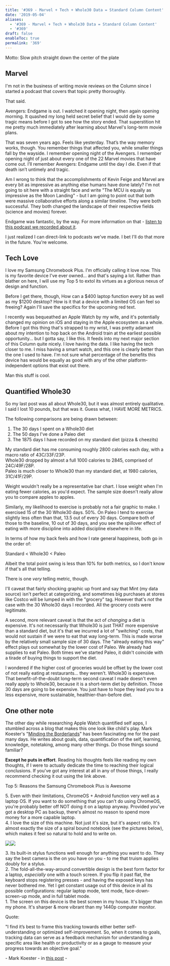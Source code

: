 ```yaml
---
title: '#369 - Marvel + Tech + Whole30 Data = Standard Column Content'
date: '2019-05-04'
aliases:
  - '#369 - Marvel + Tech + Whole30 Data = Standard Column Content'
  - '#369'
draft: false
enableToc: true
permalink: '369'
---
```


Motto: Slow pitch straight down the center of the plate

## Marvel

I'm not in the business of writing movie reviews on the Column since I started a podcast that covers that topic pretty thoroughly.

  
That said.

  
Avengers: Endgame is out. I watched it opening night, then again opening morning. It quashed my long held secret belief that I would die by some tragic means before I got to see how the story ended. That superstition hit me pretty much immediately after learning about Marvel's long-term movie plans.  
  
That was seven years ago. Feels like yesterday. That’s the way memory works, though. You remember things that affected you, while smaller things fall by the wayside. I remember opening night of the Avengers. I remember opening night of just about every one of the 22 Marvel movies that have come out. I’ll remember Avengers: Endgame until the day I die. Even if that death isn’t untimely and tragic.   
  
  
Am I wrong to think that the accomplishments of Kevin Feige and Marvel are every bit as impressive as anything else humans have done lately? I'm not going to sit here with a straight face and write "The MCU is equally as impressive as the Moon Landing" - but I am going to point out that both were massive collaborative efforts along a similar timeline. They were both successful. They both changed the landscape of their respective fields (science and movies) forever.  
  
Endgame was fantastic, by the way. For more information on that - [listen to this podcast we recorded about it](https://we-scene-a-movie.pinecast.co/episode/60a343b3ab2e45c6/wsam-bonus-avengers-endgame-review).  
  
I just realized I can direct-link to podcasts we've made. I bet I'll do that more in the future. You're welcome.  

## Tech Love

I love my Samsung Chromebook Plus. I'm officially calling it love now. This is my favorite device I've ever owned... and that's saying a lot. Rather than blather on here, I will use my Top 5 to extol its virtues as a glorious nexus of design and function.

  
Before I get there, though, How can a $400 laptop function every bit as well as my $1200 desktop? How is it that a device with a limited OS can feel so freeing? Again I'll save the specifics for the upcoming red text.
  
  
I recently was bequeathed an Apple Watch by my wife, and it's potentially changed my opinion on iOS and staying in the Apple ecosystem as a whole. Before I got this thing that's strapped to my wrist, I was pretty adamant about my intention to hop back on the Android train at the earliest possible opportunity... but I gotta say, I like this. It feeds into my next major section of this Column quite nicely. I love having the data. I like having the tech closer to me. I miss having a smart watch, and this one is clearly better than the one I used to have. I'm not sure what percentage of the benefits this device has would be equally as good with any of the other platform-independent options that exist out there.

  
Man this stuff is cool.

## Quantified Whole30

So my last post was all about Whole30, but it was almost entirely qualitative. I said I lost 10 pounds, but that was it. Guess what, I HAVE MORE METRICS.  
  
The following comparisons are being drawn between:  
1) The 30 days I spent on a Whole30 diet  
2) The 50 days I've done a Paleo diet  
3) The 1875 days I have recorded on my standard diet (pizza & cheezits)  
  
  
My standard diet has me consuming roughly 2800 calories each day, with a macro ratio of 43C/33F/23P.  
Whole30 dropped by almost a full 1000 calories to 2845, comprised of 24C/49F/28P.  
Paleo is much closer to Whole30 than my standard diet, at 1980 calories, 31C/41F/29P.  
  
Weight wouldn't really be a representative bar chart. I lose weight when I'm eating fewer calories, as you'd expect. The sample size doesn't really allow you to compare apples to apples.  
  
Similarly, my likelihood to exercise is probably not a fair graphic to make. I exercised 15 of the 30 Whole30 days. 50%. On Paleo I tend to exercise slightly less often than that, 13.5 out of every 30 days. Compare both of those to the baseline, 10 out of 30 days, and you see the spillover effect of eating with more discipline into added discipline elsewhere in life.  
  
In terms of how my back feels and how I rate general happiness, both go in the order of:  
  
Standard < Whole30 < Paleo  
  
Albeit the total point swing is less than 10% for both metrics, so I don't know if that's all that telling.  
  
There is one _very_ telling metric, though.  
  
  
I'll caveat that fairly shocking graphic up front and say that Mint (my data source) isn't perfect at categorizing, and sometimes big purchases at stores like Costco will be lumped in with the "grocery" tag. However that's _not_ the case with the 30 Whole30 days I recorded. All the grocery costs were legitimate.  
  
A second, more relevant caveat is that the act of _changing_ a diet is expensive. It's not necessarily that Whole30 is just THAT more expensive than a standard diet, but it's that we incurred a lot of "switching" costs, that would not sustain if we were to eat that way long-term. This is made worse by the relatively small sample size of 30 days. The "already eating this way" effect plays out somewhat by the lower cost of Paleo. We already had supplies to eat Paleo. Both times we've started Paleo, it didn't coincide with a tirade of buying things to support the diet.  
  
I wondered if the higher cost of groceries would be offset by the lower cost of not really eating at restaurants... they weren't. Whole30 is expensive. That benefit-of-the-doubt long-term second caveat I made doesn't even really apply to Whole30, because it is a short-term diet by definition. Those 30 days are going to be expensive. You just have to hope they lead you to a less expensive, more sustainable, healthier-than-before diet.  

## One other note

The other day while researching Apple Watch quantified self apps, I stumbled across a blog that makes this one look like child's play. Mark Koester's "[Minding the Borderlands](http://www.markwk.com/)" has been fascinating me for the past many days. He writes about goals, data, quantification of the self, learning, knowledge, notetaking, among many other things. Do those things sound familiar?  
  
**Except he puts in effort**. Reading his thoughts feels like reading my own thoughts, if I were to actually dedicate the time to reaching their logical conclusions. If you've got any interest at all in any of those things, I really recommend checking it out using the link above.  
  
Top 5: Reasons the Samsung Chromebook Plus is Awesome

5\. Even with their limitations, ChromeOS + Android function very well as a laptop OS. If you want to do something that you can't do using ChromeOS, you're probably better off NOT doing it on a laptop anyway. Provided you've got a desktop PC as backup, there's almost no reason to spend more money for a more capable laptop.  
4\. I love the size of this machine. Not just it's size, but it's aspect ratio. It's almost exactly the size of a spiral bound notebook (see the pictures below), which makes it feel so natural to hold and to write on.  
  
[![](assets/369-1.jpg)](https://4.bp.blogspot.com/-HPG2y0LfjcU/XM2adZfXn3I/AAAAAAADxzI/GlLFgoJz2eE0BZuvhe1%5F0NwLgBPBHRepwCKgBGAs/s1600/IMG%5F1876.HEIC)[![](assets/369-2.jpg)](https://2.bp.blogspot.com/-W%5FWmj8-rLSo/XM2adQe2KGI/AAAAAAADxzI/2e3G7MgqkTQA%5FLpFrMAo-vk8uHIyrnDXACKgBGAs/s1600/IMG%5F1877.HEIC)  
  
3\. Its built-in stylus functions well enough for anything you want to do. They say the best camera is the on you have on you - to me that truism applies doubly for a stylus.  
2\. The fold-all-the-way-around convertible design is the best form factor for a laptop, _especially_ one with a touch screen. If you flip it past flat, the keyboard stops registering presses - and having the exposed keys has never bothered me. Yet I get constant usage out of this device in all its possible configurations: regular laptop mode, tent mode, face-down-screen-up mode, and in full tablet mode.  
1\. The screen on this device is the best screen in my house. It's bigger than my phone. It's sharper & more vibrant than my 1440p computer monitor.

  
Quote:

"I find it’s best to frame this tracking towards either better self-understanding or optimized self-improvement. So, when it comes to goals, tracking data can serve as a feedback mechanism for understanding a specific area like health or productivity or as a gauge to measure your progress towards an objective goal."

\- Mark Koester - in [this post](http://www.markwk.com/2019/01/what-should-you-track-in-2019.html) \-
